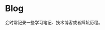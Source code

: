<!--
 * @Author: Leo
 * @Date: 2021-08-24 17:13:44
 * @LastEditors: Leo
 * @LastEditTime: 2023-06-09 10:49:31
 * @FilePath: /Blog-main/README.md
-->
# Blog

会时常记录一些学习笔记、技术博客或者踩坑历程。

